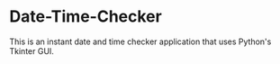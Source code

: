 # Date-Time-Checker
This is an instant date and time checker application that uses Python's Tkinter GUI.
